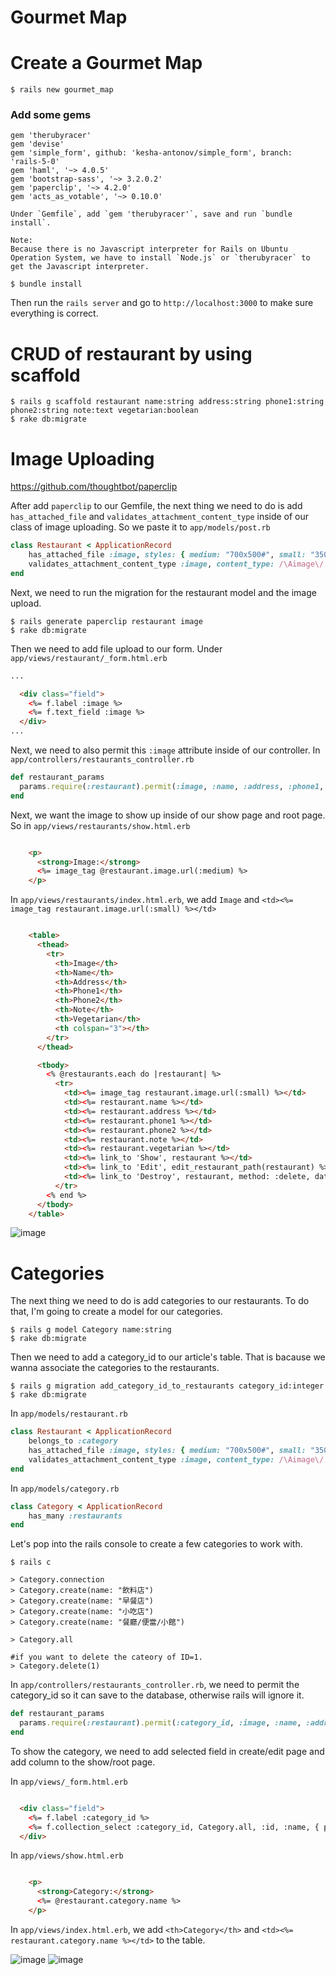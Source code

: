 # Gourmet Map

# Create a Gourmet Map
```console
$ rails new gourmet_map
```

### Add some gems
```console
gem 'therubyracer'
gem 'devise'
gem 'simple_form', github: 'kesha-antonov/simple_form', branch: 'rails-5-0'
gem 'haml', '~> 4.0.5'
gem 'bootstrap-sass', '~> 3.2.0.2'
gem 'paperclip', '~> 4.2.0'
gem 'acts_as_votable', '~> 0.10.0'
```

```console
Under `Gemfile`, add `gem 'therubyracer'`, save and run `bundle install`.      

Note: 
Because there is no Javascript interpreter for Rails on Ubuntu Operation System, we have to install `Node.js` or `therubyracer` to get the Javascript interpreter.
```

```console
$ bundle install
```

Then run the `rails server` and go to `http://localhost:3000` to make sure everything is correct.


# CRUD of restaurant by using scaffold
```console
$ rails g scaffold restaurant name:string address:string phone1:string phone2:string note:text vegetarian:boolean
$ rake db:migrate
```

# Image Uploading
https://github.com/thoughtbot/paperclip

After add `paperclip` to our Gemfile, the next thing we need to do is add `has_attached_file` and `validates_attachment_content_type` inside of our class of image uploading. So we paste it to
`app/models/post.rb`

```ruby
class Restaurant < ApplicationRecord
	has_attached_file :image, styles: { medium: "700x500#", small: "350x250>" }
    validates_attachment_content_type :image, content_type: /\Aimage\/.*\Z/ 
end
```

Next, we need to run the migration for the restaurant model and the image upload.

```console
$ rails generate paperclip restaurant image
$ rake db:migrate
```
Then we need to add file upload to our form.
Under `app/views/restaurant/_form.html.erb`
```html
...

  <div class="field">
    <%= f.label :image %>
    <%= f.text_field :image %>
  </div>
...
```

Next, we need to also permit this `:image` attribute inside of our controller.
In `app/controllers/restaurants_controller.rb`
```ruby
def restaurant_params
  params.require(:restaurant).permit(:image, :name, :address, :phone1, :phone2, :note, :vegetarian)
end
```

Next, we want the image to show up inside of our show page and root page.
So in `app/views/restaurants/show.html.erb`
```html

	<p>
	  <strong>Image:</strong>
	  <%= image_tag @restaurant.image.url(:medium) %>
	</p>
```

In `app/views/restaurants/index.html.erb`, we add `Image` and `<td><%= image_tag restaurant.image.url(:small) %></td>`
```html

	<table>
	  <thead>
	    <tr>
	      <th>Image</th>
	      <th>Name</th>
	      <th>Address</th>
	      <th>Phone1</th>
	      <th>Phone2</th>
	      <th>Note</th>
	      <th>Vegetarian</th>
	      <th colspan="3"></th>
	    </tr>
	  </thead>

	  <tbody>
	    <% @restaurants.each do |restaurant| %>
	      <tr>
	        <td><%= image_tag restaurant.image.url(:small) %></td>
	        <td><%= restaurant.name %></td>
	        <td><%= restaurant.address %></td>
	        <td><%= restaurant.phone1 %></td>
	        <td><%= restaurant.phone2 %></td>
	        <td><%= restaurant.note %></td>
	        <td><%= restaurant.vegetarian %></td>
	        <td><%= link_to 'Show', restaurant %></td>
	        <td><%= link_to 'Edit', edit_restaurant_path(restaurant) %></td>
	        <td><%= link_to 'Destroy', restaurant, method: :delete, data: { confirm: 'Are you sure?' } %></td>
	      </tr>
	    <% end %>
	  </tbody>
	</table>
```
![image](https://github.com/TimingJL/gourmet_map/blob/master/pic/image_uploading.jpeg)

# Categories
The next thing we need to do is add categories to our restaurants.
To do that, I'm going to create a model for our categories.
```console
$ rails g model Category name:string
$ rake db:migrate
```

Then we need to add a category_id to our article's table. That is bacause we wanna associate the categories to the restaurants.
```console
$ rails g migration add_category_id_to_restaurants category_id:integer
$ rake db:migrate
```

In `app/models/restaurant.rb`
```ruby
class Restaurant < ApplicationRecord
	belongs_to :category
	has_attached_file :image, styles: { medium: "700x500#", small: "350x250>" }
    validates_attachment_content_type :image, content_type: /\Aimage\/.*\Z/ 
end
```

In `app/models/category.rb`
```ruby
class Category < ApplicationRecord
	has_many :restaurants
end
```

Let's pop into the rails console to create a few categories to work with.
```console
$ rails c

> Category.connection
> Category.create(name: "飲料店")
> Category.create(name: "早餐店")
> Category.create(name: "小吃店")
> Category.create(name: "餐廳/便當/小館")

> Category.all

#if you want to delete the cateory of ID=1.
> Category.delete(1)
```

In `app/controllers/restaurants_controller.rb`, we need to permit the category_id so it can save to the database, otherwise rails will ignore it.
```ruby
def restaurant_params
  params.require(:restaurant).permit(:category_id, :image, :name, :address, :phone1, :phone2, :note, :vegetarian)
end
```

To show the category, we need to add selected field in create/edit page and add column to the show/root page.

In `app/views/_form.html.erb`
```html

  <div class="field">
    <%= f.label :category_id %>
    <%= f.collection_select :category_id, Category.all, :id, :name, { promt: "Choose a category" } %>
  </div>
```

In `app/views/show.html.erb`
```html

	<p>
	  <strong>Category:</strong>
	  <%= @restaurant.category.name %>
	</p>
```

In `app/views/index.html.erb`, we add `<th>Category</th>` and `<td><%= restaurant.category.name %></td>` to the table.

![image](https://github.com/TimingJL/gourmet_map/blob/master/pic/select.jpeg)
![image](https://github.com/TimingJL/gourmet_map/blob/master/pic/category.jpeg)